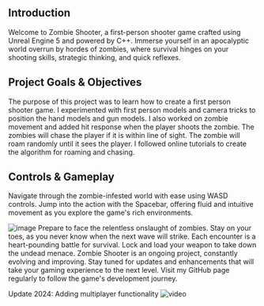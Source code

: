 **Introduction**
---
Welcome to Zombie Shooter, a first-person shooter game crafted using Unreal Engine 5 and powered by C++. Immerse yourself in an apocalyptic world overrun by hordes of zombies, where survival hinges on your shooting skills, strategic thinking, and quick reflexes.

**Project Goals & Objectives**
---
The purpose of this project was to learn how to create a first person shooter game. I experimented with first person models and camera tricks to position the hand models and gun models. I also worked on zombie movement and added hit response when the player shoots the zombie. The zombies will chase the player if it is within line of sight. The zombie will roam randomly until it sees the player. I followed online tutorials to create the algorithm for roaming and chasing.

**Controls & Gameplay**
---
Navigate through the zombie-infested world with ease using WASD controls. Jump into the action with the Spacebar, offering fluid and intuitive movement as you explore the game's rich environments.

![image](https://github.com/JwL-01/Zombie-Shooter/assets/38309953/52194c04-36f5-466b-972b-b0304e6ee11f)
Prepare to face the relentless onslaught of zombies. Stay on your toes, as you never know when the next wave will strike. Each encounter is a heart-pounding battle for survival. Lock and load your weapon to take down the undead menace. Zombie Shooter is an ongoing project, constantly evolving and improving. Stay tuned for updates and enhancements that will take your gaming experience to the next level. Visit my GitHub page regularly to follow the game's development journey.

Update 2024: Adding multiplayer functionality
![video](https://youtu.be/KiKK-RkUMS0)
